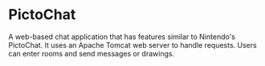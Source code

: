 # PictoChat
A web-based chat application that has features similar to Nintendo's PictoChat. It uses an Apache Tomcat web server to handle requests. Users can enter rooms and send messages or drawings.
